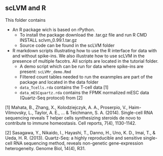 ## scLVM and R

This folder contains 

* An R package wich is based on rPython.
  * To install the package download the .tar.gz file and run R CMD INSTALL sclvm_0.99.1.tar.gz
  * Source code can be found in the scLVM folder
* R markdown scripts illustrating how to use the R interface for data with and without spike-ins. We also illustrate how to use scLVM in the presence of multiple facotrs. All scripts are located in the tutorial folder.
  * A demo script which can be run for data where spike-ins are present: ``scLVMr_demo.Rmd``
  *  Filtered count tables needed to run the exanmples are part of the package and located in the data folder
    * ``data_Tcells.rda`` contains the T-cell data [1]
    * ``data_mESCquartz.rda`` contains the FPMK normalized mESC data (Quartz-Seq protocol) from  [2]




[1] Mahata, B., Zhang, X., Kolodziejczyk, A. A., Proserpio, V., Haim-Vilmovsky, L., Taylor, A. E., ... & Teichmann, S. A. (2014).
Single-cell RNA sequencing reveals T helper cells synthesizing steroids de novo to contribute to immune homeostasis. Cell reports, 7(4), 1130-1142.

[2] Sasagawa, Y., Nikaido, I., Hayashi, T., Danno, H., Uno, K. D., Imai, T., & Ueda, H. R. (2013). Quartz-Seq: a highly reproducible and sensitive single-cell RNA sequencing method, reveals non-genetic gene-expression heterogeneity. Genome Biol, 14(4), R31.

